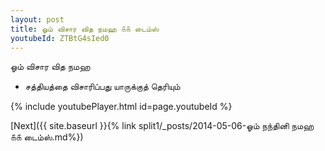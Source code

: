 ```yaml
---
layout: post
title: ஓம் விசார வித நமஹ ௧௧ டைம்ஸ்
youtubeId: ZTBtG4sIed0
---
```

 
 
 ஓம் விசார வித நமஹ  
 
 -  சத்தியத்தை விசாரிப்பது யாருக்குத் தெரியும் 
 
  
 
  
 
 
 
 
 
 


{% include youtubePlayer.html id=page.youtubeId %}
 
[Next]({{ site.baseurl }}{% link  split1/_posts/2014-05-06-ஓம் நந்தினி நமஹ ௧௧ டைம்ஸ்.md%})
 
